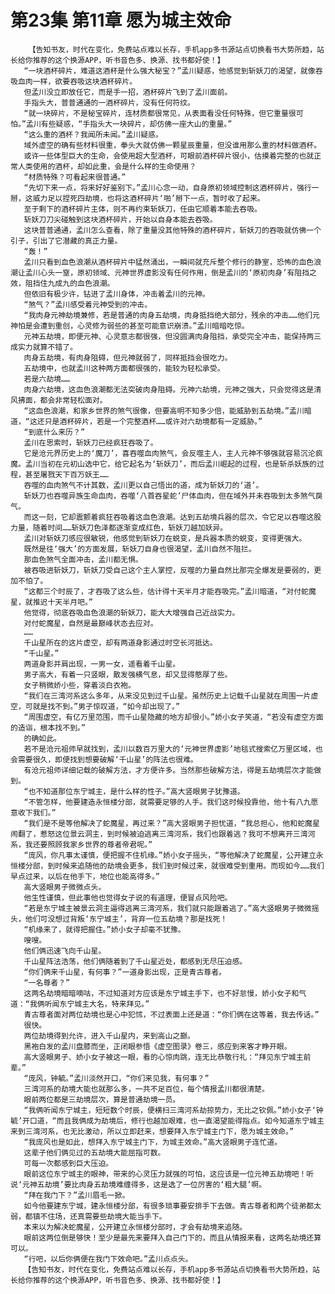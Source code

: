# 第23集 第11章 愿为城主效命
        【告知书友，时代在变化，免费站点难以长存，手机app多书源站点切换看书大势所趋，站长给你推荐的这个换源APP，听书音色多、换源、找书都好使！】
       “一块酒杯碎片，难道这酒杯是什么强大秘宝？”孟川疑惑，他感觉到斩妖刀的渴望，就像吞吸血肉一样，欲要吞吸这块酒杯碎片。
       但孟川没立即放任它，而是手一招，酒杯碎片飞到了孟川面前。
       手指头大，普普通通的一酒杯碎片，没有任何符纹。
       “就一块碎片，不是秘宝碎片，连材质都很常见，从表面看没任何特殊，但它重量很可怕。”孟川有些疑惑，“手指头大一块碎片，却仿佛一座大山的重量。”
       “这么重的酒杯？我闻所未闻。”孟川疑惑。
       域外虚空的确有些材料很重，拳头大就仿佛一颗星辰重量，但没谁用那么重的材料做酒杯。
       或许一些体型巨大的生命，会使用超大型酒杯，可眼前酒杯碎片很小，估摸着完整的也就正常人类使用的酒杯，却如此重，会是什么样的生命使用？
       “材质特殊？可看起来很普通。”
       “先切下来一点，将来好好鉴别下。”孟川心念一动，自身原初领域控制这酒杯碎片，强行一掰，这威力足以捏死四劫境，也将这酒杯碎片‘啪’掰下一点，暂时收了起来。
       至于剩下的酒杯碎片主体，则不再约束斩妖刀，任由它顺着本能去吞吸。
       斩妖刀刀尖碰触到这块酒杯碎片，开始以自身本能去吞吸。
       这块普普通通，孟川怎么查看，除了重量没其他特殊的酒杯碎片，斩妖刀的吞吸就仿佛一个引子，引出了它潜藏的真正力量。
       “轰！”
       孟川只看到血色浪潮从酒杯碎片中猛然涌出，一瞬间就充斥整个修行的静室，恐怖的血色浪潮让孟川心头一窒，原初领域、元神世界虚影没有任何作用，倒是孟川的‘原初肉身’有阻挡之效，阻挡住九成九的血色浪潮。
       但依旧有极少许，钻进了孟川身体，冲击着孟川的元神。
       “煞气？”孟川感受着元神受到的冲击。
       “我肉身元神劫境兼修，若是普通的肉身五劫境，肉身抵挡绝大部分，残余的冲击……他们元神怕是会遭到重创，心灵修为弱些的甚至可能意识崩溃。”孟川暗暗吃惊。
       元神五劫境，即便元神、心灵意志都很强，但没圆满肉身阻挡，承受完全冲击，能保持两三成实力就算不错了。
       肉身五劫境，有肉身阻碍，但元神就弱了，同样抵挡会很吃力。
       五劫境中，也就孟川这种两方面都很强的，能较为轻松承受。
       若是六劫境……
       肉身六劫境，这血色浪潮都无法突破肉身阻碍。元神六劫境，元神之强大，只会觉得这是清风拂面，都会非常轻松面对。
       “这血色浪潮，和家乡世界的煞气很像，但要高明不知多少倍，能威胁到五劫境。”孟川暗道，“这还只是酒杯碎片，若是一个完整酒杯……或许对六劫境都有一定威胁。”
       “到底什么来历？”
       孟川在思索时，斩妖刀已经疯狂吞吸了。
       它是沧元界历史上的‘魔刀’，喜吞噬血肉煞气，会反噬主人，主人元神不够强就容易沉沦疯魔。孟川当初在元初山选中它，给它起名为‘斩妖刀’，而后孟川崛起的过程，也是斩杀妖族的过程，甚至屠戮天下百万妖王……
       吞噬的血肉煞气不计其数，孟川更以自己悟出的道，成为斩妖刀的‘道’。
       斩妖刀也吞噬异族生命血肉，吞噬‘八首吞星蛇’尸体血肉，但在域外并未吞吸到太多煞气戾气。
       而这一刻，它却震颤着疯狂吞吸着这血色浪潮。达到五劫境兵器的层次，令它足以吞噬这股力量，随着时间……斩妖刀色泽都逐渐变成红色，斩妖刀越加妖异。
       孟川对斩妖刀感应很敏锐，他感觉到斩妖刀在蜕变，是兵器本质的蜕变，变得更强大。
       既然是往‘强大’的方面发展，斩妖刀自身也很渴望，孟川自然不阻拦。
       那血色煞气全面冲击，孟川都无惧。
       被吞吸进斩妖刀，斩妖刀受自己这个主人掌控，反噬的力量自然比那完全爆发是要弱的，更加不怕了。
       “这都三个时辰了，才吞吸了这么些，估计得十天半月才能吞吸完。”孟川暗道，“对付蛇魔星，就推迟十天半月吧。”
       他觉得，彻底吞吸血色浪潮的斩妖刀，能大大增强自己近战实力。
       对付蛇魔星，自然是最巅峰状态去应对。
       ……
       千山星所在的这片虚空，却有两道身影通过时空长河抵达。
       “千山星。”
       两道身影并肩出现，一男一女，遥看着千山星。
       男子高大，有着一只竖眼，散发强横气息，却又显得憨厚了些。
       女子稍微娇小些，穿着淡白衣袍。
       “我们在三湾河系这么多年，从来没见到过千山星。虽然历史上记载千山星就在周围一片虚空，可就是找不到。”男子惊叹道，“如今却出现了。”
       “周围虚空，有亿万里范围，而千山星隐藏的地方却很小。”娇小女子笑道，“若没有虚空方面的造诣，根本找不到。”
       的确如此。
       若不是沧元祖师早就找到，孟川以数百万里大的‘元神世界虚影’地毯式搜索亿万里区域，也会需要很久，即便找到想要破解‘千山星’的阵法也很难。
       有沧元祖师详细记载的破解方法，才方便许多。当然那些破解方法，得是五劫境层次才能做到。
       “也不知道那位东宁城主，是什么样的性子。”高大竖眼男子犹豫道。
       “不管怎样，他要建造永恒楼分部，就需要足够的人手。我们这时候投靠他，他十有八九愿意收下我们。”
       “我们是不是等他解决了蛇魔星，再过来？”高大竖眼男子担忧道，“我总担心，他和蛇魔星闹翻了，惹怒这位景云洞主，到时候被迫逃离三湾河系，我们也跟着逃？我可不想离开三湾河系，我还要照顾我家乡世界的尊者帝君呢。”
       “庞风，你凡事太谨慎，便把握不住机缘。”娇小女子摇头，“等他解决了蛇魔星，公开建立永恒楼分部，到时候来追随他的劫境会更多，我们到时候过来，就很难受到重用。而现如今……我们早点过来，以后在他手下，地位也能高得多。”
       高大竖眼男子微微点头。
       他生性谨慎，但此事他也觉得女子说的有道理，便冒点风险吧。
       “若是东宁城主被景云洞主逼得逃离三湾河系，我们就只能跟着逃了。”高大竖眼男子微微摇头，他们可没想过背叛‘东宁城主’，背弃一位五劫境？那是找死！
       “机缘来了，就得把握住。”娇小女子却毫不犹豫。
       嗖嗖。
       他们俩迅速飞向千山星。
       千山星阵法浩荡，他们俩随着到了千山星近处，都感到无尽压迫感。
       “你们俩来千山星，有何事？”一道身影出现，正是青古尊者。
       “一名尊者？”
       这两名劫境暗暗嘀咕，不过知道对方应该是东宁城主手下，也不好怠慢，娇小女子和气道：“我俩听闻东宁城主大名，特来拜见。”
       青古尊者面对两位劫境也是心中犯怵，不过表面上还是道：“你们俩在这等着，我去传话。”
       很快。
       两位劫境得到允许，进入千山星内，来到高山之巅。
       黑袍白发的孟川盘膝而坐，正闭眼参悟《虚空图录》卷三，感应到来客才睁开眼。
       高大竖眼男子、娇小女子被这一眼，看的心惊肉跳，连无比恭敬行礼：“拜见东宁城主前辈。”
       “庞风，钟毓。”孟川淡然开口，“你们来见我，有何事？”
       三湾河系的劫境大能也就那么多，一共不足百位，每个情报孟川都很清楚。
       眼前两位都是三劫境层次，算是普通劫境一员。
       “我俩听闻东宁城主，短短数个时辰，便横扫三湾河系劫掠势力，无比之钦佩。”娇小女子‘钟毓’开口道，“而且我俩成为劫境后，修行也越加艰难，也一直渴望能得指点。如今知道东宁城主来到三湾河系，也无比激动，所以立即赶来，想要拜入东宁城主门下，愿为城主效命。”
       “我庞风也是如此，想拜入东宁城主门下，为城主效命。”高大竖眼男子连忙道。
       这辈子他们俩见过的五劫境大能屈指可数。
       可每一次都感到巨大压迫。
       眼前这位东宁城主的眼神，带来的心灵压力就强的可怕，这应该是一位元神五劫境吧！听说‘元神五劫境’要比肉身五劫境难缠得多，这是选了一位厉害的‘粗大腿’啊。
       “拜在我门下？”孟川眉毛一掀。
       如今他要建东宁城，建永恒楼分部，有很多琐事要安排手下去做。青古尊者和两个徒弟都太弱，都镇不住场，还真需要些劫境大能当手下。
       本来以为解决蛇魔星，公开建立永恒楼分部时，才会有劫境来追随。
       眼前这两位倒是够快！至少是最先来要拜入自己门下的，而且从情报来看，这两名劫境还算可以。
       “行吧，以后你俩便在我门下效命吧。”孟川点点头。
       【告知书友，时代在变化，免费站点难以长存，手机app多书源站点切换看书大势所趋，站长给你推荐的这个换源APP，听书音色多、换源、找书都好使！】